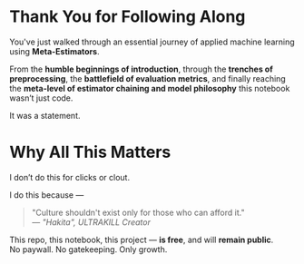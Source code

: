 # Thank You for Following Along

You've just walked through an essential journey of applied machine learning using **Meta-Estimators**.

From the **humble beginnings of introduction**, through the **trenches of preprocessing**, the **battlefield of evaluation metrics**, and finally reaching the **meta-level of estimator chaining and model philosophy**  this notebook wasn’t just code.

It was a statement.
# Why All This Matters

I don’t do this for clicks or clout.

I do this because —  
> "Culture shouldn't exist only for those who can afford it."  
> — *"Hakita", ULTRAKILL Creator*

This repo, this notebook, this project — **is free**, and will **remain public**.  
No paywall. No gatekeeping. Only growth.
